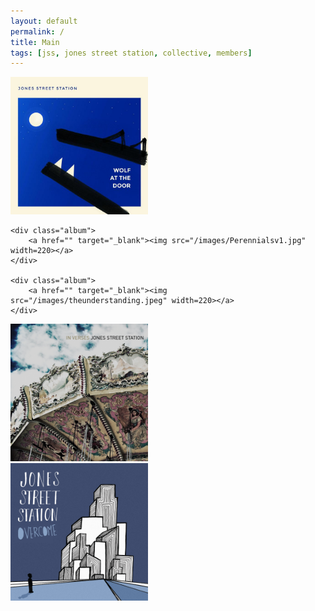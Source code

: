 ```yaml
---
layout: default
permalink: /
title: Main
tags: [jss, jones street station, collective, members]
---
```

<div class="albumrow">
	<div class="album">
		<a href="" target="_blank"><img src="/images/wolf.jpg" width=220></a>
	</div>

	<div class="album">
		<a href="" target="_blank"><img src="/images/Perennialsv1.jpg" width=220></a>
	</div>

	<div class="album">
		<a href="" target="_blank"><img src="/images/theunderstanding.jpeg" width=220></a>
	</div>
</div>

<div class="albumrow">
	<div class="album">
		<a href="" target="_blank"><img src="/images/inverses.jpg" width=220></a>
	</div>
	<div class="album">
	<a href="" target="_blank"><img src="/images/overcome.jpg" width=220></a>
	</div>
</div>
